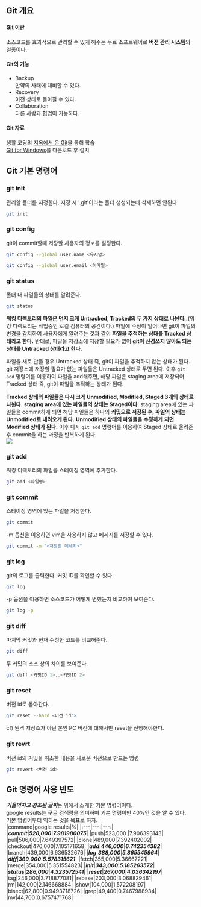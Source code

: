 
## Git 개요
#### Git 이란
소스코드를 효과적으로 관리할 수 있게 해주는 무료 소프트웨어로 **버전 관리 시스템**의 일종이다.

#### Git의 기능
- Backup  
  만약의 사태에 대비할 수 있다.
- Recovery  
  이전 상태로 돌아갈 수 있다.
- Collaboration  
  다른 사람과 협업이 가능하다.

#### Git  자료
생활 코딩의 [지옥에서 온 Git](https://www.youtube.com/watch?v=hFJZwOfme6w&list=PLuHgQVnccGMA8iwZwrGyNXCGy2LAAsTXk)을 통해 학습  
[Git for Windows](https://gitforwindows.org/)를 다운로드 후 설치

## Git 기본 명령어
### git init  
관리할 폴더를 지정한다. 지정 시 '.git'이라는 폴더 생성되는데 삭제하면 안된다.  
```bash
git init
```

### git config
git이 commit할때 저장할 사용자의 정보를 설정한다.
```bash
git config --global user.name <유저명>
```
```bash
git config --global user.email <이메일>
```

### git status  
폴더 내 파일들의 상태를 알려준다.
```bash
git status
```
**워킹 디렉토리의 파일은 먼저 크게 Untracked, Tracked의 두 가지 상태로 나뉜다..**(워킹 디렉토리는 작업중인 로컬 컴퓨터의 공간이다.) 파일에 수정이 일어나면 git이 파일의 변경을 감지하여 사용자에게 알려주는 것과 같이 **파일을 추적하는 상태를 Tracked 상태라고 한다.** 반대로, 파일을 저장소에 저장할 필요가 없어 **git이 신경쓰지 않아도 되는 상태를 Untracked 상태라고 한다.**

파일을 새로 만들 경우 Untracked 상태 즉, git이 파일을 추적하지 않는 상태가 된다. git 저장소에 저장할 필요가 없는 파일들은 Untracked 상태로 두면 된다. 이후 `git add` 명령어를 이용하여 파일을 add해주면, 해당 파일은 staging area에 저장되어 Tracked 상태 즉, git이 파일을 추적하는 상태가 된다.

**Tracked 상태의 파일들은 다시 크게 Unmodified, Modified, Staged 3개의 상태로 나뉜다.** **staging area에 있는 파일들의 상태는 Staged이다.** staging area에 있는 파일들을 commit하게 되면 해당 파일들은 하나의 **커밋으로 저장된 후, 파일의 상태는 Unmodified로 내려오게 된다.** **Unmodified 상태의 파일들을 수정하게 되면 Modified 상태가 된다.** 이후 다시 `git add` 명령어를 이용하여 Staged 상태로 올려준 후 commit을 하는 과정을 반복하게 된다.  
<img src=https://git-scm.com/book/en/v2/images/lifecycle.png>

### git add
워킹 디렉토리의 파일을 스테이징 영역에 추가한다.
```bash
git add <파일명>
```

### git commit
스테이징 영역에 있는 파일을 저장한다.
```bash
git commit
```
-m 옵션을 이용하면 vim을 사용하지 않고 메세지를 저장할 수 있다.
```bash
git commit -m "<저장할 메세지>"
```

### git log
git의 로그를 출력한다. 커밋 ID를 확인할 수 있다.
```bash
git log
```
-p 옵션을 이용하면 소스코드가 어떻게 변했는지 비교하여 보여준다.
```bash
git log -p
```

### git diff
마지막 커밋과 현재 수정한 코드를 비교해준다.
```bash
git diff
```
두 커밋의 소스 상의 차이를 보여준다.
```bash
git diff <커밋ID 1>..<커밋ID 2>
```

### git reset
버전 id로 돌아간다.
```bash
git reset --hard <버전 id">
```
cf) 원격 저장소가 아닌 본인 PC 버전에 대해서만 reset을 진행해야한다.

### git revrt
버전 id의 커밋을 취소한 내용을 새로운 버전으로 만드는 명령

```bash
git revert <버전 id>
```
## Git 명령어 사용 빈도
***기울어지고 강조된 글씨***는 위에서 소개한 기본 명령어이다.  
google results는 구글 검색량을 의미하며 기본 명령어만 40%인 것을 알 수 있다.  
기본 명령어부터 익히는 것을 목표로 하자.  
|command|google results|%|
|:---|---:|---:|
|***commit***|***528,000***|***7.981980075***|
|push|523,000	|7.906393143|
|pull|506,000|7.649397572|
|clone|489,000|7.392402002|
|checkout|470,000|7.105171658|
|***add***|***446,000***|***6.742354382***|
|branch|439,000|6.636532676|
|***log***|***388,000***|***5.865545964***|
|***diff***|***369,000***|***5.578315621***|
|fetch|355,000|5.36667221|
|merge|354,000|5.351554823|
|***init***|***343,000***|***5.185263572***|
|***status***|***286,000***|***4.323572541***|
|***reset***|***267,000***|***4.036342197***|
|tag|246,000|3.718877081|
|rebase|203,000|3.068829461|
|rm|142,000|2.146668884|
|show|104,000|1.572208197|
|bisect|62,800|0.9493718726|
|grep|49,400|0.7467988934|
|mv|44,700|0.6757471768|

